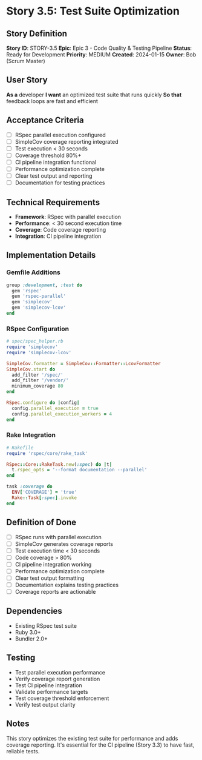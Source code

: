 # Story 3.5: Test Suite Optimization

## Story Definition
**Story ID**: STORY-3.5
**Epic**: Epic 3 - Code Quality & Testing Pipeline
**Status**: Ready for Development
**Priority**: MEDIUM
**Created**: 2024-01-15
**Owner**: Bob (Scrum Master)

## User Story
**As a** developer
**I want** an optimized test suite that runs quickly
**So that** feedback loops are fast and efficient

## Acceptance Criteria
- [ ] RSpec parallel execution configured
- [ ] SimpleCov coverage reporting integrated
- [ ] Test execution < 30 seconds
- [ ] Coverage threshold 80%+
- [ ] CI pipeline integration functional
- [ ] Performance optimization complete
- [ ] Clear test output and reporting
- [ ] Documentation for testing practices

## Technical Requirements
- **Framework**: RSpec with parallel execution
- **Performance**: < 30 second execution time
- **Coverage**: Code coverage reporting
- **Integration**: CI pipeline integration

## Implementation Details

### Gemfile Additions
```ruby
group :development, :test do
  gem 'rspec'
  gem 'rspec-parallel'
  gem 'simplecov'
  gem 'simplecov-lcov'
end
```

### RSpec Configuration
```ruby
# spec/spec_helper.rb
require 'simplecov'
require 'simplecov-lcov'

SimpleCov.formatter = SimpleCov::Formatter::LcovFormatter
SimpleCov.start do
  add_filter '/spec/'
  add_filter '/vendor/'
  minimum_coverage 80
end

RSpec.configure do |config|
  config.parallel_execution = true
  config.parallel_execution_workers = 4
end
```

### Rake Integration
```ruby
# Rakefile
require 'rspec/core/rake_task'

RSpec::Core::RakeTask.new(:spec) do |t|
  t.rspec_opts = '--format documentation --parallel'
end

task :coverage do
  ENV['COVERAGE'] = 'true'
  Rake::Task[:spec].invoke
end
```

## Definition of Done
- [ ] RSpec runs with parallel execution
- [ ] SimpleCov generates coverage reports
- [ ] Test execution time < 30 seconds
- [ ] Code coverage > 80%
- [ ] CI pipeline integration working
- [ ] Performance optimization complete
- [ ] Clear test output formatting
- [ ] Documentation explains testing practices
- [ ] Coverage reports are actionable

## Dependencies
- Existing RSpec test suite
- Ruby 3.0+
- Bundler 2.0+

## Testing
- Test parallel execution performance
- Verify coverage report generation
- Test CI pipeline integration
- Validate performance targets
- Test coverage threshold enforcement
- Verify test output clarity

## Notes
This story optimizes the existing test suite for performance and adds coverage reporting. It's essential for the CI pipeline (Story 3.3) to have fast, reliable tests.
